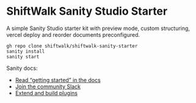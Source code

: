 # ShiftWalk Sanity Studio Starter

A simple Sanity Studio starter kit with preview mode, custom structuring, vercel deploy and reorder documents preconfigured.

```
gh repo clone shiftwalk/shiftwalk-sanity-starter
sanity install
sanity start
```

Sanity docs:
- [Read “getting started” in the docs](https://www.sanity.io/docs/introduction/getting-started?utm_source=readme)
- [Join the community Slack](https://slack.sanity.io/?utm_source=readme)
- [Extend and build plugins](https://www.sanity.io/docs/content-studio/extending?utm_source=readme)
